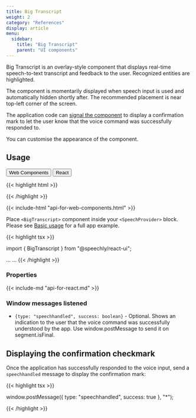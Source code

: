 ```yaml
---
title: Big Transcript
weight: 2
category: "References"
display: article
menu:
  sidebar:
    title: "Big Transcript"
    parent: "UI components"
---
```

<script>
  // updateTab function specific to this pages' tabs; called by updateTab() in app.js
  function updateTab() {
    let urlParams = new URLSearchParams(window.location.search);
    selectTab("platform", urlParams.get("platform"));
  }
</script>

Big Transcript is an overlay-style component that displays real-time speech-to-text transcript and feedback to the user. Recognized entities are highlighted.

The component is momentarily displayed when speech input is used and automatically hidden shortly after. The recommended placement is near top-left corner of the screen.

The application code can [signal the component](#displaying-the-confirmation-checkmark) to display a confirmation mark to let the user know that the voice command was successfully responded to.

You can customise the appearance of the component.

## Usage

<div class="tab">
  <button class="tablinks platform WebClient active" onclick="openTab(event, 'platform=WebClient')">Web Components</button>
  <button class="tablinks platform React" onclick="openTab(event, 'platform=React')">React</button>
</div>

<div class="WebClient tabcontent platform code" style="display: block;">

  {{< highlight html >}}
  <script type="text/javascript" src="https://speechly.github.io/browser-ui/latest/big-transcript.js"></script>

  <big-transcript
    placement="top"
    formattext="false" >
  </big-transcript>
  {{< /highlight >}}

  {{< include-html "api-for-web-components.html" >}}

</div>

<div class="React tabcontent platform code">

  Place `<BigTranscript>` component inside your `<SpeechProvider>` block. Please see [Basic usage](/client-libraries/usage/?platform=React) for a full app example.

  {{< highlight tsx >}}

  import { BigTranscript } from "@speechly/react-ui";

  ...
  <SpeechProvider appId="YOUR_APP_ID_FROM_SPEECHLY_DASHBOARD">
    <BigTranscript
      placement="top"
      formatText={false}
    />
  </SpeechProvider>
  ...
  {{< /highlight >}}

  ### Properties

  {{< include-md "api-for-react.md" >}}

  ### Window messages listened

  <ul>
    <li><code>{type: "speechhandled", success: boolean}</code> - Optional. Shows an indication to the user that the voice command was successfully understood by the app. Use window.postMessage to send it on segment.isFinal.</li>
  </ul>

</div>

## Displaying the confirmation checkmark

Once the application has successfully responded to the voice input, send a <code>speechhandled</code> message to display the confirmation mark:

{{< highlight tsx >}}

window.postMessage({ type: "speechhandled", success: true }, "*");

{{< /highlight >}}
